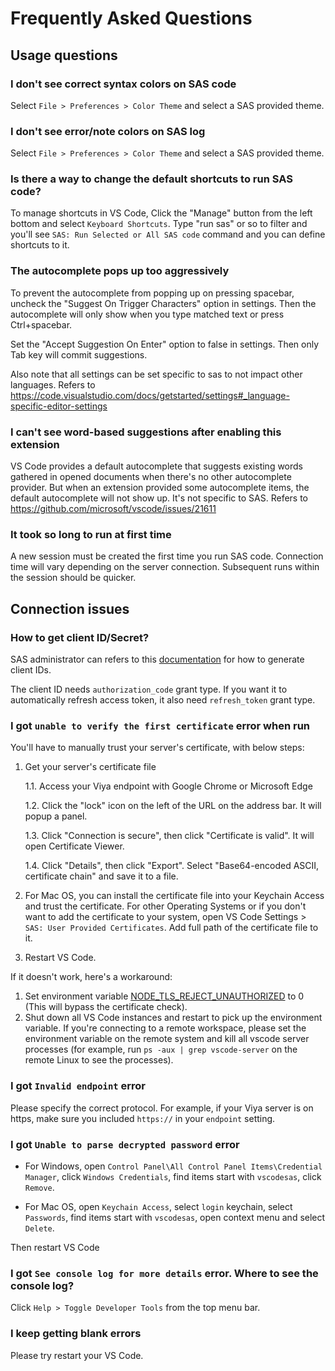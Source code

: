 # Frequently Asked Questions

## Usage questions

### I don't see correct syntax colors on SAS code

Select `File > Preferences > Color Theme` and select a SAS provided theme.

### I don't see error/note colors on SAS log

Select `File > Preferences > Color Theme` and select a SAS provided theme.

### Is there a way to change the default shortcuts to run SAS code?

To manage shortcuts in VS Code, Click the "Manage" button from the left bottom and select `Keyboard Shortcuts`. Type "run sas" or so to filter and you'll see `SAS: Run Selected or All SAS code` command and you can define shortcuts to it.

### The autocomplete pops up too aggressively

To prevent the autocomplete from popping up on pressing spacebar, uncheck the "Suggest On Trigger Characters" option in settings. Then the autocomplete will only show when you type matched text or press Ctrl+spacebar.

Set the "Accept Suggestion On Enter" option to false in settings. Then only Tab key will commit suggestions.

Also note that all settings can be set specific to sas to not impact other languages.
Refers to https://code.visualstudio.com/docs/getstarted/settings#_language-specific-editor-settings

### I can't see word-based suggestions after enabling this extension

VS Code provides a default autocomplete that suggests existing words gathered in opened documents when there's no other autocomplete provider. But when an extension provided some autocomplete items, the default autocomplete will not show up. It's not specific to SAS. Refers to https://github.com/microsoft/vscode/issues/21611

### It took so long to run at first time

A new session must be created the first time you run SAS code. Connection time will vary depending on the server connection. Subsequent runs within the session should be quicker.

## Connection issues

### How to get client ID/Secret?

SAS administrator can refers to this [documentation](https://go.documentation.sas.com/doc/en/sasadmincdc/v_022/calauthmdl/n1iyx40th7exrqn1ej8t12gfhm88.htm#n0brttsp1nuzzkn1njvr535txk86) for how to generate client IDs.

The client ID needs `authorization_code` grant type. If you want it to automatically refresh access token, it also need `refresh_token` grant type.

### I got `unable to verify the first certificate` error when run

You'll have to manually trust your server's certificate, with below steps:

1. Get your server's certificate file

   1.1. Access your Viya endpoint with Google Chrome or Microsoft Edge

   1.2. Click the "lock" icon on the left of the URL on the address bar. It will popup a panel.

   1.3. Click "Connection is secure", then click "Certificate is valid". It will open Certificate Viewer.

   1.4. Click "Details", then click "Export". Select "Base64-encoded ASCII, certificate chain" and save it to a file.

2. For Mac OS, you can install the certificate file into your Keychain Access and trust the certificate. For other Operating Systems or if you don't want to add the certificate to your system, open VS Code Settings > `SAS: User Provided Certificates`. Add full path of the certificate file to it.

3. Restart VS Code.

If it doesn't work, here's a workaround:

1. Set environment variable [NODE_TLS_REJECT_UNAUTHORIZED](https://nodejs.org/api/cli.html#node_tls_reject_unauthorizedvalue) to 0 (This will bypass the certificate check).
2. Shut down all VS Code instances and restart to pick up the environment variable. If you're connecting to a remote workspace, please set the environment variable on the remote system and kill all vscode server processes (for example, run `ps -aux | grep vscode-server` on the remote Linux to see the processes).

### I got `Invalid endpoint` error

Please specify the correct protocol. For example, if your Viya server is on https, make sure you included `https://` in your `endpoint` setting.

### I got `Unable to parse decrypted password` error

- For Windows, open `Control Panel\All Control Panel Items\Credential Manager`, click `Windows Credentials`, find items start with `vscodesas`, click `Remove`.

- For Mac OS, open `Keychain Access`, select `login` keychain, select `Passwords`, find items start with `vscodesas`, open context menu and select `Delete`.

Then restart VS Code

### I got `See console log for more details` error. Where to see the console log?

Click `Help > Toggle Developer Tools` from the top menu bar.

### I keep getting blank errors

Please try restart your VS Code.
